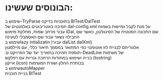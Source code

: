 # הבונוסים שעשינו:
שימוש ב-TryParse בתוכניות בדיקה BlTest/DalTest 
<br/>
תמיכה באטריבוטים באלמנטים של dal-config.xml על מנת לקבל גמישות בשמות עבור מרחב שמות, מחלקת מימוש IDal, שם התכונה הסטטית של הסינגלטון, כאשר שם החבילה נשאר עבור שם האסמבלי לטעינה 
<br/>
שימוש בlazy intializatin )עבור dalList dalXml)
<br/>
אלגוריתם לבניית לוז אוטומטי כפי המתואר במסמך תיאור כללי, עם מיילסטון
<br/>
תוספת תמיכה בתאריך יעד של הפרויקט וב-DeadLine של משימות
<br/>
בנייה ושימוש במתודות הרחבה גנריות עם רפלקש (tostring)
<br/>
אייקון (icon) בכותרת החלון ושורת המשימות
<br/>
שימוש בautoMapper
<br/>
בניית תוכנית BlTest





